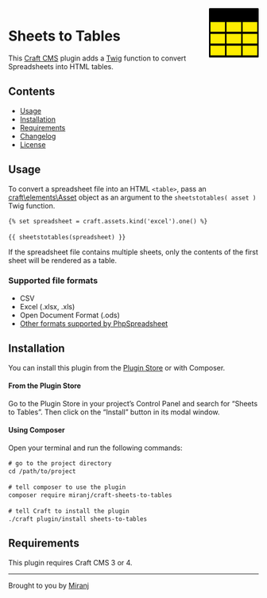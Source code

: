 <img align="right" src="./src/icon.svg" width="100" height="100" alt="Sheets to Tables icon">

# Sheets to Tables

This [Craft CMS][] plugin adds a [Twig][] function to convert Spreadsheets into HTML tables.

[craft cms]:https://craftcms.com/
[twig]:http://twig.sensiolabs.org/



## Contents

- [Usage](#usage)
- [Installation](#installation)
- [Requirements](#requirements)
- [Changelog](./CHANGELOG.md)
- [License](./LICENSE.md)



## Usage

To convert a spreadsheet file into an HTML `<table>`, pass an [craft\elements\Asset][asset] object as an argument to the `sheetstotables( asset )` Twig function.

[asset]:https://docs.craftcms.com/api/v3/craft-elements-asset.html

```twig
{% set spreadsheet = craft.assets.kind('excel').one() %}

{{ sheetstotables(spreadsheet) }}

```

If the spreadsheet file contains multiple sheets, only the contents of the first sheet will be rendered as a table.

### Supported file formats
- CSV
- Excel (.xlsx, .xls)
- Open Document Format (.ods)
- [Other formats supported by PhpSpreadsheet](https://phpspreadsheet.readthedocs.io/en/develop/)



## Installation

You can install this plugin from the [Plugin Store][ps] or with Composer.

[ps]:https://plugins.craftcms.com/sheets-to-tables

#### From the Plugin Store
Go to the Plugin Store in your project’s Control Panel and search for “Sheets to Tables”.
Then click on the “Install” button in its modal window.

#### Using Composer
Open your terminal and run the following commands:

    # go to the project directory
    cd /path/to/project
    
    # tell composer to use the plugin
    composer require miranj/craft-sheets-to-tables
    
    # tell Craft to install the plugin
    ./craft plugin/install sheets-to-tables



## Requirements

This plugin requires Craft CMS 3 or 4.



---

Brought to you by [Miranj](https://miranj.in/)
